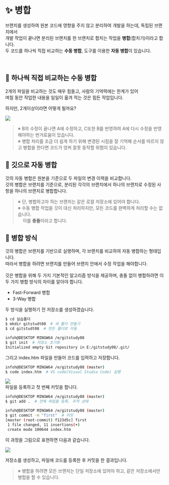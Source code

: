 # **:sparkles: 병합**

브랜치를 생성하여 원본 코드에 영향을 주지 않고 분리하여 개발을 하는데, 독립된 브랜치에서 <br>
개발 작업이 끝나면 분리된 브랜치를 한 브랜치로 합치는 작업을 **병합**(합치기)이라고 합니다. <br>
두 코드를 하나씩 직접 비교하는 **수동 병합**, 도구를 이용한 **자동 병합**이 있습니다.

<br>

## :wrench: 하나씩 직접 비교하는 **수동 병합**
2개의 파일을 비교하는 것도 매우 힘들고, 사람의 기억력에는 한계가 있어 <br>
며칠 동안 작업한 내용을 일일이 옮겨 적는 것은 힘든 작업입니다. <br>

하지만, 2개이상이라면 어떻게 될까요?

<kbd>
<img src="https://user-images.githubusercontent.com/105197541/199939079-753d6e75-25ee-4f80-9a61-ebfc5fdaa292.png">
</kbd>

<br>

> ※ B의 수정이 끝나면 A에 수정하고, C또한 B를 반영하여 A에 다시 수정을 반영해야하는 번거로움이 있습니다.<br>
> ※ 병합 처리를 조금 더 쉽게 하기 위해 변경된 시점을 잘 기억해 순서를 따르지 않고 병합을 한다면 코드가 엉켜 잘못 동작할 위험이 있습니다.<br>

## :bookmark: 깃으로 **자동 병합**
깃의 자동 병합은 원본을 기준으로 두 파일의 변경 이력을 비교합니다.<br>
깃의 병합은 브랜치를 기준으로, 분리된 각각의 브랜치에서 하나의 브랜치로 수정된 사항을 하나의 브랜치로 병합합니다. <br>
> ※ 단, 병합하고자 하는 브랜치는 같은 로컬 저장소에 있어야 합니다.<br>
> ※ 수동 병합 작업을 깃이 대신 처리하지만, 모든 코드를 완벽하게 처리할 수는 없습니다. <br> &nbsp; &nbsp;&nbsp;이를 **충돌**이라고 합니다.<br>

## :bow: **병합 방식**
깃의 병합은 브랜치를 기반으로 실행하며, 각 브랜치를 비교하여 자동 병합하는 형태입니다. <br>
따라서 병합을 하려면 브랜치를 만들어 브랜치 안에서 수정 작업을 해야합니다. <br><br>
깃은 병합을 위해 두 가지 기본적인 알고리즘 방식을 제공하며, 충돌 없이 병합하려면 이 두 가지 병합 방식의 차이를 알아야 합니다.<br>

- Fast-Forward 병합
- 3-Way 병합 <br>

두 방식을 실행하기 전 저장소를 생성하겠습니다.

```bash
$ cd 실습폴더
$ mkdir gitstudt08  # 새 폴더 만들기
$ cd gitstudt08  # 만든 폴더로 이동

infoh@DESKTOP MINGW64 /e/gitstudy08
$ git init  # 저장소 초기화
Initialized empty Git repository in E:/gitstudy08/.git/
```
그리고 index.htm 파일을 만들어 코드를 입력하고 저장합니다.
```bash
infoh@DESKTOP MINGW64 /e/gitstudy08 (master)
$ code index.htm  # VS code(Visual Studio Code) 실행
```
<kbd>
<img src="https://user-images.githubusercontent.com/105197541/199958866-186af7f7-f345-4503-8331-b6c0efe2e804.png">
</kbd>

<br>
파일을 등록하고 첫 번째 커밋을 합니다.

<br>

```bash
infoh@DESKTOP MINGW64 /e/gitstudy08 (master)
$ git add .  # 전체 파일을 등록. 추적 상태

infoh@DESKTOP MINGW64 /e/gitstudy08 (master)
$ git commit -m "first"  # 커밋
[master (root-commit) f123d5c] first
 1 file changed, 11 insertions(+)
 create mode 100644 index.htm
```

이 과정을 그림으로 표현하면 다음과 같습니다. <br>

<img src="https://user-images.githubusercontent.com/105197541/199966331-ef2c3a82-8e52-46a2-a967-f208399d89f2.png">
</kbd>

저장소를 생성하고, 파일에 코드를 등록한 후 커밋을 한 결과입니다. <br>
> ※ 병합을 하려면 모든 브랜치는 단일 저장소에 있어야 하고, 같은 저장소에서만 병합을 할 수 있습니다.<br>
